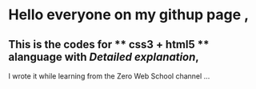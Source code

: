 # Hello everyone on my githup page ,
## This is the codes for ** css3 + html5 ** alanguage with *Detailed explanation*,
I wrote it while learning from the Zero Web School channel ...
